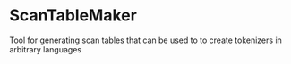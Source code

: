 # ScanTableMaker
Tool for generating scan tables that can be used to to create tokenizers in arbitrary languages
